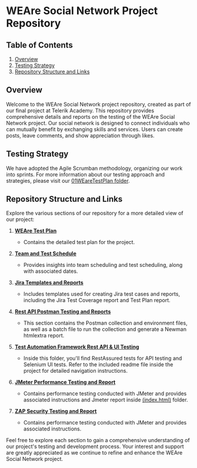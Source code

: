 # WEAre Social Network Project Repository

## Table of Contents

1. [Overview](#overview)
2. [Testing Strategy](#testing-strategy)
3. [Repository Structure and Links](#repository-structure-and-links)

## Overview

Welcome to the WEAre Social Network project repository, created as part of our final project at Telerik Academy. This repository provides comprehensive details and reports on the testing of the WEAre Social Network project. Our social network is designed to connect individuals who can mutually benefit by exchanging skills and services. Users can create posts, leave comments, and show appreciation through likes.

## Testing Strategy

We have adopted the Agile Scrumban methodology, organizing our work into sprints. For more information about our testing approach and strategies, please visit our [01WEareTestPlan folder](https://github.com/FINAL-PROJECT-T-H-K/Social-Network-Project/tree/main/01WEareTestPlan).

## Repository Structure and Links

Explore the various sections of our repository for a more detailed view of our project:

1. **[WEAre Test Plan](https://github.com/FINAL-PROJECT-T-H-K/Social-Network-Project/tree/main/01WEareTestPlan)**
   - Contains the detailed test plan for the project.

2. **[Team and Test Schedule](https://github.com/FINAL-PROJECT-T-H-K/Social-Network-Project/tree/main/02TeamAndTestSchedule)**
   - Provides insights into team scheduling and test scheduling, along with associated dates.

3. **[Jira Templates and Reports](https://github.com/FINAL-PROJECT-T-H-K/Social-Network-Project/tree/main/03JiraTemplatesAndReports)**
   - Includes templates used for creating Jira test cases and reports, including the Jira Test Coverage report and Test Plan report.

4. **[Rest API Postman Testing and Reports](https://github.com/FINAL-PROJECT-T-H-K/Social-Network-Project/tree/main/04RestApiTestingPostmanAndNewmanReport)**
   - This section contains the Postman collection and environment files, as well as a batch file to run the collection and generate a Newman htmlextra report.

5. **[Test Automation Framework Rest API & UI Testing](https://github.com/FINAL-PROJECT-T-H-K/Social-Network-Project/tree/main/06TestAutomationFramework)**
   - Inside this folder, you'll find RestAssured tests for API testing and Selenium UI tests. Refer to the included readme file inside the project for detailed navigation instructions.

6. **[JMeter Performance Testing and Report](https://github.com/FINAL-PROJECT-T-H-K/Social-Network-Project/tree/main/05JMeterPerformanceTestingAndReport)**
   - Contains performance testing conducted with JMeter and provides associated instructions and Jmeter report inside [(index.html)](https://github.com/FINAL-PROJECT-T-H-K/Social-Network-Project/tree/main/05JMeterPerformanceTestingAndReport/ReportFolderJMeter) folder.
  
6. **[ZAP Security Testing and Report](https://github.com/FINAL-PROJECT-T-H-K/Social-Network-Project/tree/main/07ZAPSecurityTestingReport)**
   - Contains performance testing conducted with JMeter and provides associated instructions.

Feel free to explore each section to gain a comprehensive understanding of our project's testing and development process. Your interest and support are greatly appreciated as we continue to refine and enhance the WEAre Social Network project.
